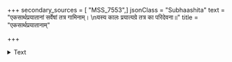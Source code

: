 +++
secondary_sources = [ "MSS_7553",]
jsonClass = "Subhaashita"
text = "एकसार्थप्रयातानां सर्वेषां तत्र गामिनाम्।  \nयस्य कालः प्रयात्यग्रे तत्र का परिदेवना॥"
title = "एकसार्थप्रयातानाम्"

+++

<details><summary>Text</summary>

एकसार्थप्रयातानां सर्वेषां तत्र गामिनाम्।  
यस्य कालः प्रयात्यग्रे तत्र का परिदेवना॥
</details>
